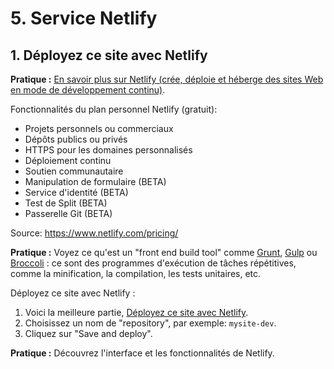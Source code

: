 # 5. Service Netlify

## 1. Déployez ce site avec Netlify

**Pratique :** [En savoir plus sur Netlify (crée, déploie et héberge des sites Web en mode de développement continu)](https://www.netlify.com/docs/continuous-deployment/).

Fonctionnalités du plan personnel Netlify (gratuit):

* Projets personnels ou commerciaux
* Dépôts publics ou privés
* HTTPS pour les domaines personnalisés
* Déploiement continu
* Soutien communautaire
* Manipulation de formulaire (BETA)
* Service d'identité (BETA)
* Test de Split (BETA)
* Passerelle Git (BETA)

Source: https://www.netlify.com/pricing/

**Pratique :** Voyez ce qu'est un "front end build tool" comme [Grunt](https://gruntjs.com/), [Gulp](https://gulpjs.com/) ou [Broccoli](https://github.com/broccolijs/broccoli) : ce sont des programmes d'exécution de tâches répétitives, comme la minification, la compilation, les tests unitaires, etc.

Déployez ce site avec Netlify :

1. Voici la meilleure partie, [Déployez ce site avec Netlify](https://app.netlify.com/start/deploy?repository=https://github.com/goffinet/demo-mkdocs-material).
2. Choisissez un nom de "repository", par exemple: `mysite-dev`.
3. Cliquez sur "Save and deploy".

**Pratique :** Découvrez l'interface et les fonctionnalités de Netlify.
